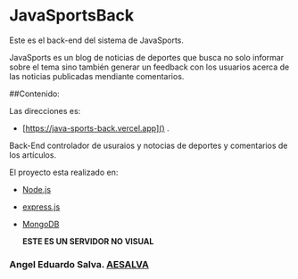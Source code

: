 # JavaSportsBack

Este es el back-end del sistema de JavaSports. 

JavaSports es un blog de noticias de deportes que busca no solo informar sobre el tema sino también generar un feedback con los usuarios acerca
de las noticias publicadas mendiante comentarios.

##Contenido:

Las direcciones es: 

* [https://java-sports-back.vercel.app]() .

Back-End controlador de usuraios y notocias de deportes y comentarios de los artículos.

El proyecto esta realizado en:

- [Node.js](https://nodejs.org/es/)
- [express.js](https://expressjs.com/es/)
- [MongoDB](https://www.mongodb.com/es)


  **ESTE ES UN SERVIDOR NO VISUAL**


### Angel Eduardo Salva. [AESALVA](https://github.com/AESALVA)

